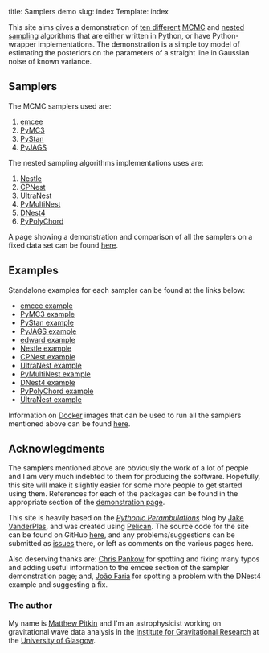 title: Samplers demo
slug: index
Template: index

This site aims gives a demonstration of [ten different](#Samplers) [MCMC](https://en.wikipedia.org/wiki/Markov_chain_Monte_Carlo)
and [nested sampling](https://en.wikipedia.org/wiki/Nested_sampling_algorithm) algorithms that are
either written in Python, or have Python-wrapper implementations. The demonstration is a simple toy
model of estimating the posteriors on the parameters of a straight line in Gaussian noise of known variance.

## Samplers

The MCMC samplers used are:
   
1. [emcee](http://dfm.io/emcee/current/)
2. [PyMC3](http://docs.pymc.io/)
3. [PyStan](http://pystan.readthedocs.io/en/latest/)
4. [PyJAGS](https://pyjags.readthedocs.io/en/latest/)

The nested sampling algorithms implementations uses are:

1. [Nestle](http://kylebarbary.com/nestle/)
2. [CPNest](https://johnveitch.github.io/cpnest/)
3. [UltraNest](https://github.com/JohannesBuchner/UltraNest)
4. [PyMultiNest](https://johannesbuchner.github.io/PyMultiNest/)
5. [DNest4](https://github.com/eggplantbren/DNest4)
6. [PyPolyChord](https://ccpforge.cse.rl.ac.uk/gf/project/polychord/)

A page showing a demonstration and comparison of all the samplers on a fixed data set can be found
[here](http://mattpitkin.github.io/samplers-demo/pages/samplers-samplers-everywhere/).

## Examples

Standalone examples for each sampler can be found at the links below:

* [emcee example](http://mattpitkin.github.io/samplers-demo/pages/emcee/)
* [PyMC3 example](http://mattpitkin.github.io/samplers-demo/pages/pymc3/)
* [PyStan example](http://mattpitkin.github.io/samplers-demo/pages/pystan/)
* [PyJAGS example](http://mattpitkin.github.io/samplers-demo/pages/pyjags/)
* [edward example](http://mattpitkin.github.io/samplers-demo/pages/edward/)
* [Nestle example](http://mattpitkin.github.io/samplers-demo/pages/nestle/)
* [CPNest example](http://mattpitkin.github.io/samplers-demo/pages/cpnest/)
* [UltraNest example](http://mattpitkin.github.io/samplers-demo/pages/ultranest/)
* [PyMultiNest example](http://mattpitkin.github.io/samplers-demo/pages/pymultinest/)
* [DNest4 example](http://mattpitkin.github.io/samplers-demo/pages/dnest4/)
* [PyPolyChord example](http://mattpitkin.github.io/samplers-demo/pages/pypolychord/)
* [UltraNest example](http://mattpitkin.github.io/samplers-demo/pages/ultranest/)

Information on [Docker](https://docs.docker.com/) images that can be used to run all
the samplers mentioned above can be found [here](http://mattpitkin.github.io/samplers-demo/pages/docker/).

## Acknowlegdments

The samplers mentioned above are obviously the work of a lot of people and I am very much indebted to
them for producing the software. Hopefully, this site will make it slightly easier for some more people to
get started using them. References for each of the packages can be found in the appropriate section of
the [demonstration page](http://mattpitkin.github.io/samplers-demo/pages/samplers-samplers-everywhere/).

This site is heavily based on the [_Pythonic Perambulations_](http://jakevdp.github.io/) blog by [Jake
VanderPlas](http://vanderplas.com/), and was created using [Pelican](http://docs.getpelican.com/en/stable/).
The source code for the site can be found on GitHub [here](https://github.com/mattpitkin/samplers-demo/),
and any problems/suggestions can be submitted as
[issues](https://github.com/mattpitkin/samplers-demo/issues) there, or left as comments on the various pages
here.

Also deserving thanks are: [Chris Pankow](https://github.com/cpankow) for spotting and fixing many typos and adding useful information to the
emcee section of the sampler demonstration page; and, [João Faria](https://github.com/j-faria) for spotting a problem with the DNest4 example
and suggesting a fix.

### The author

My name is [Matthew Pitkin](http://www.astro.gla.ac.uk/~matthew) and I'm an astrophysicist working on gravitational wave data analysis in
the [Institute for Gravitational Research](http://www.physics.gla.ac.uk/igr/) at the
[University of Glasgow](https://www.gla.ac.uk/).


